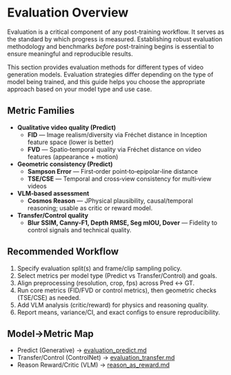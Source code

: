 # Evaluation Overview

Evaluation is a critical component of any post-training workflow. It serves as the standard by which progress is measured. Establishing robust evaluation methodology and benchmarks *before* post-training begins is essential to ensure meaningful and reproducible results.

This section provides evaluation methods for different types of video generation models. Evaluation strategies differ depending on the type of model being trained, and this guide helps you choose the appropriate approach based on your model type and use case.

## Metric Families

- **Qualitative video quality (Predict)**
  - **FID** — Image realism/diversity via Fréchet distance in Inception feature space (lower is better)
  - **FVD** — Spatio‑temporal quality via Fréchet distance on video features (appearance + motion)
- **Geometric consistency (Predict)**
  - **Sampson Error** — First‑order point‑to‑epipolar‑line distance
  - **TSE/CSE** — Temporal and cross‑view consistency for multi‑view videos
- **VLM‑based assessment**
  - **Cosmos Reason** — JPhysical plausibility, causal/temporal reasoning; usable as critic or reward model.
- **Transfer/Control quality**
  - **Blur SSIM, Canny‑F1, Depth RMSE, Seg mIOU, Dover** — Fidelity to control signals and technical quality.

## Recommended Workflow

1. Specify evaluation split(s) and frame/clip sampling policy.
2. Select metrics per model type (Predict vs Transfer/Control) and goals.
3. Align preprocessing (resolution, crop, fps) across Pred ↔ GT.
4. Run core metrics (FID/FVD or control metrics), then geometric checks (TSE/CSE) as needed.
5. Add VLM analysis (critic/reward) for physics and reasoning quality.
6. Report means, variance/CI, and exact configs to ensure reproducibility.

## Model→Metric Map

- Predict (Generative) → [evaluation_predict.md](evaluation_predict.md)
- Transfer/Control (ControlNet) → [evaluation_transfer.md](evaluation_transfer.md)
- Reason Reward/Critic (VLM) → [reason_as_reward.md](reason_as_reward.md)

